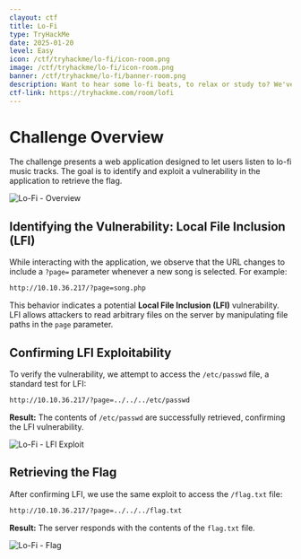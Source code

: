 ```yaml
---
clayout: ctf
title: Lo-Fi
type: TryHackMe
date: 2025-01-20
level: Easy
icon: /ctf/tryhackme/lo-fi/icon-room.png
image: /ctf/tryhackme/lo-fi/icon-room.png
banner: /ctf/tryhackme/lo-fi/banner-room.png
description: Want to hear some lo-fi beats, to relax or study to? We've got you covered!
ctf-link: https://tryhackme.com/room/lofi
---
```


# Challenge Overview

The challenge presents a web application designed to let users listen to lo-fi music tracks. The goal is to identify and
exploit a vulnerability in the application to retrieve the flag.

![Lo-Fi - Overview](/ctf/tryhackme/lo-fi/overview.png)

## Identifying the Vulnerability: Local File Inclusion (LFI)

While interacting with the application, we observe that the URL changes to include a `?page=` parameter whenever a new
song is selected. For example:

```bash
http://10.10.36.217/?page=song.php
```

This behavior indicates a potential **Local File Inclusion (LFI)** vulnerability. LFI allows attackers to read arbitrary
files on the server by manipulating file paths in the `page` parameter.

## Confirming LFI Exploitability

To verify the vulnerability, we attempt to access the `/etc/passwd` file, a standard test for LFI:

```bash
http://10.10.36.217/?page=../../../etc/passwd
```

**Result:** The contents of `/etc/passwd` are successfully retrieved, confirming the LFI vulnerability.

![Lo-Fi - LFI Exploit](/ctf/tryhackme/lo-fi/lfi.png)

## Retrieving the Flag

After confirming LFI, we use the same exploit to access the `/flag.txt` file:

```bash
http://10.10.36.217/?page=../../../flag.txt
```

**Result:** The server responds with the contents of the `flag.txt` file.

![Lo-Fi - Flag](/ctf/tryhackme/lo-fi/flag.png)
